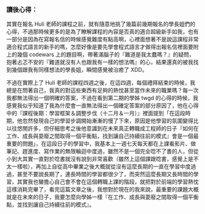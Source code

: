 ### 讀後心得：

其實在報名 Huli 老師的課程之前，就有隨意地挑了幾篇前幾期報名的學長姐們的心得，不過那時候更多的是為了瞭解課程的內容是否真的適合超級新手如我，也有一部分是因為在寫報名信的時候感覺難度有點高啊，心裡面想著不是說這課程非常適合程式語言的新手的嗎，怎麼好像是要先學會程式語言才做得出報名信裡面要附上的幾個 codewars 上的題目啊，帶著滿腦子的『難道是我太蠢嗎？』的疑問，抱著忐忑不安的『難道就沒有人也跟我有一樣的想法嗎』的心，結果還真的被我找到幾個跟我有同樣想法的學長姐，瞬間感覺被治癒了 XDD。

不過在實際上了 Huli 老師的課程四週之後，在這四週，每個禮拜結束的時候，我總是在問著自己，我真的對這些東西有足夠的熱忱甚至當作未來的職業嗎？每一次我都無法得出一個明確的答案，不過在看到第二期的學姊 twgd 的心得的時候，我感覺我似乎知道了我為什麼會一直無法得出一個確定答案的部分原因了，他在心得中的『課程後期：學習框架＆調整步伐（十二月＆一月）』裡面提到「在這段時期，他忽然發現自己的學習步調開始漸漸的慢了下來，原因是他學習的氛圍變得比以往悠閒許多，但仔細思考之後他意識到在未來真正轉職成工程師的日子『如何在工作、成長與耍廢之間取得一個平衡點，找到讓自己持續往前的模式』會是一個最重要的問題」，在這段日子的學習中，我基本上一週七天每天都在上課看影片、做筆記、趕進度、寫作業的無限輪迴中度過，雖然不是一個完全唸不了書的人，但從小到大其實一直對於唸書就沒有說到非常喜歡（雖然上這個課跟唸書，感覺上是不太一樣啦），再加上自從高中畢業之後大概就從沒有這麼長期的一直在學習中度過過，甚至不要說長期了，連長時間的學習都很少了，而突然這麼長期又長時間的學習，其實我也蠻擔心自己會不會在這個轉職上課的階段，就把對於前端的學習熱忱這樣消耗完畢了，看完這篇文章之後，我想對於現在的我來說，最重要的課題大概就是在未來的日子，我要怎麼向學姊一樣『在工作、成長與耍廢之間取得一個平衡點，並找到讓自己持續往前的模式』。

